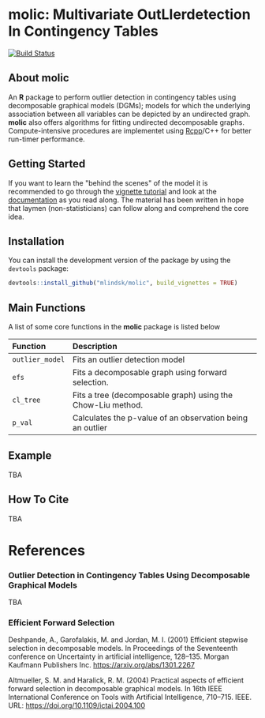 molic: Multivariate OutLIerdetection In Contingency Tables
================

<!-- README.md is generated from README.Rmd. Please edit that file -->
[![Build Status](https://travis-ci.com/mlindsk/molic.svg?token=AuXvB5mAnHuxQxKszxph&branch=master)](https://travis-ci.com/mlindsk/molic)

About molic
-----------

An **R** package to perform outlier detection in contingency tables using decomposable graphical models (DGMs); models for which the underlying association between all variables can be depicted by an undirected graph. **molic** also offers algorithms for fitting undirected decomposable graphs. Compute-intensive procedures are implementet using [Rcpp](http://www.rcpp.org/)/C++ for better run-timer performance.

Getting Started
---------------

If you want to learn the "behind the scenes" of the model it is recommended to go through the [vignette tutorial](https://mlindsk.github.io/molic/articles/) and look at the [documentation](https://mlindsk.github.io/molic/reference/index.html) as you read along. The material has been written in hope that laymen (non-statisticians) can follow along and comprehend the core idea.

Installation
------------

You can install the development version of the package by using the `devtools` package:

``` r
devtools::install_github("mlindsk/molic", build_vignettes = TRUE)
```

Main Functions
--------------

A list of some core functions in the **molic** package is listed below

| Function        | Description                                                 |
|:----------------|:------------------------------------------------------------|
| `outlier_model` | Fits an outlier detection model                             |
| `efs`           | Fits a decomposable graph using forward selection.          |
| `cl_tree`       | Fits a tree (decomposable graph) using the Chow-Liu method. |
| `p_val`         | Calculates the p-value of an observation being an outlier   |

Example
-------

TBA

How To Cite
-----------

TBA

References
==========

### Outlier Detection in Contingency Tables Using Decomposable Graphical Models

TBA

### Efficient Forward Selection

Deshpande, A., Garofalakis, M. and Jordan, M. I. (2001) Efficient stepwise selection in decomposable models. In Proceedings of the Seventeenth conference on Uncertainty in artificial intelligence, 128–135. Morgan Kaufmann Publishers Inc. <https://arxiv.org/abs/1301.2267>

Altmueller, S. M. and Haralick, R. M. (2004) Practical aspects of efficient forward selection in decomposable graphical models. In 16th IEEE International Conference on Tools with Artificial Intelligence, 710–715. IEEE. URL: <https://doi.org/10.1109/ictai.2004.100>
